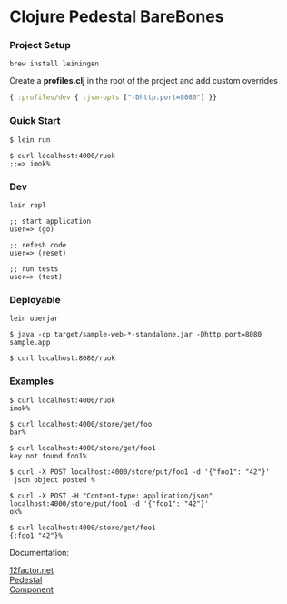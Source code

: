 # Clojure Pedestal BareBones

### Project Setup

```
brew install leiningen
```

Create a **profiles.clj** in the root of the project and add custom overrides 

```clojure
{ :profiles/dev { :jvm-opts ["-Dhttp.port=8080"] }}
```

### Quick Start

```
$ lein run

$ curl localhost:4000/ruok
;;=> imok%

```
### Dev 

```
lein repl

;; start application
user=> (go)

;; refesh code
user=> (reset)

;; run tests
user=> (test)
```

### Deployable

```
lein uberjar

$ java -cp target/sample-web-*-standalone.jar -Dhttp.port=8080 sample.app

$ curl localhost:8080/ruok
```


### Examples


```
$ curl localhost:4000/ruok
imok%

$ curl localhost:4000/store/get/foo
bar%

$ curl localhost:4000/store/get/foo1
key not found foo1%

$ curl -X POST localhost:4000/store/put/foo1 -d '{"foo1": "42"}'
 json object posted %

$ curl -X POST -H "Content-type: application/json" localhost:4000/store/put/foo1 -d '{"foo1": "42"}'
ok%

$ curl localhost:4000/store/get/foo1
{:foo1 "42"}%
```


Documentation: 

[12factor.net](https://12factor.net) <br/>
[Pedestal](https://github.com/pedestal/pedestal) <br/>
[Component](https://github.com/stuartsierra/component) <br/>